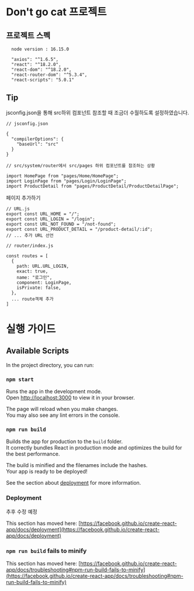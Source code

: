 # Don't go cat 프로젝트

## 프로젝트 스펙

```
  node version : 16.15.0

  "axios": "^1.6.5",
  "react": "^18.2.0",
  "react-dom": "^18.2.0",
  "react-router-dom": "^5.3.4",
  "react-scripts": "5.0.1"
```

## Tip

jsconfig.json을 통해 src하위 컴포넌트 참조할 때 조금더 수월하도록 설정하였습니다.

```
// jsconfig.json

{
  "compilerOptions": {
    "baseUrl": "src"
  }
}
```

```
// src/system/router에서 src/pages 하위 컴포넌트를 참조하는 상황

import HomePage from "pages/Home/HomePage";
import LoginPage from "pages/Login/LoginPage";
import ProductDetail from "pages/ProductDetail/ProductDetailPage";
```

페이지 추가하기

```
// URL.js
export const URL_HOME = "/";
export const URL_LOGIN = "/login";
export const URL_NOT_FOUND = "/not-found";
export const URL_PRODUCT_DETAIL = "/product-detail/:id";
// ... 추가 URL 선언
```

```
// router/index.js

const routes = [
  {
    path: URL.URL_LOGIN,
    exact: true,
    name: "로그인",
    component: LoginPage,
    isPrivate: false,
  },
  ... route객체 추가
]
```

# 실행 가이드

## Available Scripts

In the project directory, you can run:

### `npm start`

Runs the app in the development mode.\
Open [http://localhost:3000](http://localhost:3000) to view it in your browser.

The page will reload when you make changes.\
You may also see any lint errors in the console.

### `npm run build`

Builds the app for production to the `build` folder.\
It correctly bundles React in production mode and optimizes the build for the best performance.

The build is minified and the filenames include the hashes.\
Your app is ready to be deployed!

See the section about [deployment](https://facebook.github.io/create-react-app/docs/deployment) for more information.

### Deployment

추후 수정 예정

This section has moved here: [https://facebook.github.io/create-react-app/docs/deployment](https://facebook.github.io/create-react-app/docs/deployment)

### `npm run build` fails to minify

This section has moved here: [https://facebook.github.io/create-react-app/docs/troubleshooting#npm-run-build-fails-to-minify](https://facebook.github.io/create-react-app/docs/troubleshooting#npm-run-build-fails-to-minify)
